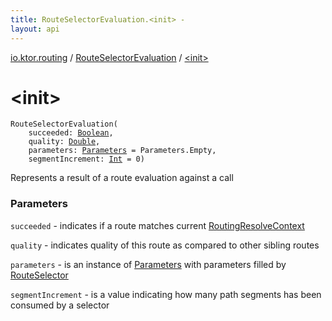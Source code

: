 ```yaml
---
title: RouteSelectorEvaluation.<init> - 
layout: api
---
```


<div class='api-docs-breadcrumbs'><a href="../index.html">io.ktor.routing</a> / <a href="index.html">RouteSelectorEvaluation</a> / <a href="./-init-.html">&lt;init&gt;</a></div>

# &lt;init&gt;

<div class="signature"><code><span class="identifier">RouteSelectorEvaluation</span><span class="symbol">(</span><br/>&nbsp;&nbsp;&nbsp;&nbsp;<span class="parameterName" id="io.ktor.routing.RouteSelectorEvaluation$<init>(kotlin.Boolean, kotlin.Double, io.ktor.http.Parameters, kotlin.Int)/succeeded">succeeded</span><span class="symbol">:</span>&nbsp;<a href="https://kotlinlang.org/api/latest/jvm/stdlib/kotlin/-boolean/index.html"><span class="identifier">Boolean</span></a><span class="symbol">, </span><br/>&nbsp;&nbsp;&nbsp;&nbsp;<span class="parameterName" id="io.ktor.routing.RouteSelectorEvaluation$<init>(kotlin.Boolean, kotlin.Double, io.ktor.http.Parameters, kotlin.Int)/quality">quality</span><span class="symbol">:</span>&nbsp;<a href="https://kotlinlang.org/api/latest/jvm/stdlib/kotlin/-double/index.html"><span class="identifier">Double</span></a><span class="symbol">, </span><br/>&nbsp;&nbsp;&nbsp;&nbsp;<span class="parameterName" id="io.ktor.routing.RouteSelectorEvaluation$<init>(kotlin.Boolean, kotlin.Double, io.ktor.http.Parameters, kotlin.Int)/parameters">parameters</span><span class="symbol">:</span>&nbsp;<a href="../../io.ktor.http/-parameters/index.html"><span class="identifier">Parameters</span></a>&nbsp;<span class="symbol">=</span>&nbsp;Parameters.Empty<span class="symbol">, </span><br/>&nbsp;&nbsp;&nbsp;&nbsp;<span class="parameterName" id="io.ktor.routing.RouteSelectorEvaluation$<init>(kotlin.Boolean, kotlin.Double, io.ktor.http.Parameters, kotlin.Int)/segmentIncrement">segmentIncrement</span><span class="symbol">:</span>&nbsp;<a href="https://kotlinlang.org/api/latest/jvm/stdlib/kotlin/-int/index.html"><span class="identifier">Int</span></a>&nbsp;<span class="symbol">=</span>&nbsp;0<span class="symbol">)</span></code></div>

Represents a result of a route evaluation against a call

### Parameters

<code>succeeded</code> - indicates if a route matches current <a href="../-routing-resolve-context/index.html">RoutingResolveContext</a>

<code>quality</code> - indicates quality of this route as compared to other sibling routes

<code>parameters</code> - is an instance of <a href="../../io.ktor.http/-parameters/index.html">Parameters</a> with parameters filled by <a href="../-route-selector/index.html">RouteSelector</a>

<code>segmentIncrement</code> - is a value indicating how many path segments has been consumed by a selector